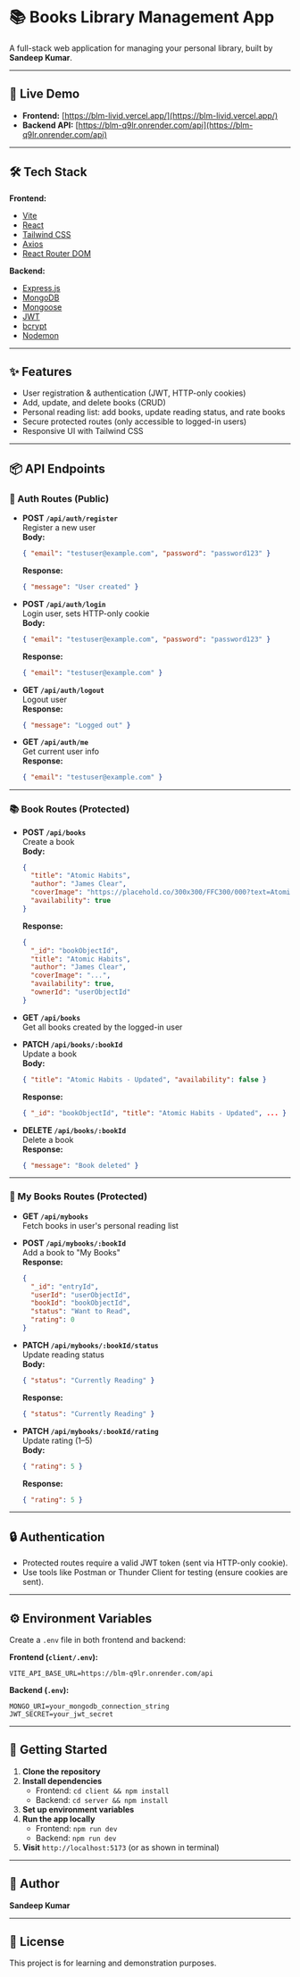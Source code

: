 # 📚 Books Library Management App

A full-stack web application for managing your personal library, built by **Sandeep Kumar**.

---

## 🚀 Live Demo

- **Frontend:** [https://blm-livid.vercel.app/](https://blm-livid.vercel.app/)
- **Backend API:** [https://blm-q9lr.onrender.com/api](https://blm-q9lr.onrender.com/api)

---

## 🛠️ Tech Stack

**Frontend:**
- [Vite](https://vitejs.dev/)
- [React](https://react.dev/)
- [Tailwind CSS](https://tailwindcss.com/)
- [Axios](https://axios-http.com/)
- [React Router DOM](https://reactrouter.com/)

**Backend:**
- [Express.js](https://expressjs.com/)
- [MongoDB](https://www.mongodb.com/)
- [Mongoose](https://mongoosejs.com/)
- [JWT](https://jwt.io/)
- [bcrypt](https://www.npmjs.com/package/bcrypt)
- [Nodemon](https://nodemon.io/)

---

## ✨ Features

- User registration & authentication (JWT, HTTP-only cookies)
- Add, update, and delete books (CRUD)
- Personal reading list: add books, update reading status, and rate books
- Secure protected routes (only accessible to logged-in users)
- Responsive UI with Tailwind CSS

---

## 📦 API Endpoints

### 🧾 Auth Routes (Public)

- **POST `/api/auth/register`**  
  Register a new user  
  **Body:**  
  ```json
  { "email": "testuser@example.com", "password": "password123" }
  ```
  **Response:**  
  ```json
  { "message": "User created" }
  ```

- **POST `/api/auth/login`**  
  Login user, sets HTTP-only cookie  
  **Body:**  
  ```json
  { "email": "testuser@example.com", "password": "password123" }
  ```
  **Response:**  
  ```json
  { "email": "testuser@example.com" }
  ```

- **GET `/api/auth/logout`**  
  Logout user  
  **Response:**  
  ```json
  { "message": "Logged out" }
  ```

- **GET `/api/auth/me`**  
  Get current user info  
  **Response:**  
  ```json
  { "email": "testuser@example.com" }
  ```

---

### 📚 Book Routes (Protected)

- **POST `/api/books`**  
  Create a book  
  **Body:**  
  ```json
  {
    "title": "Atomic Habits",
    "author": "James Clear",
    "coverImage": "https://placehold.co/300x300/FFC300/000?text=Atomic+Habits",
    "availability": true
  }
  ```
  **Response:**  
  ```json
  {
    "_id": "bookObjectId",
    "title": "Atomic Habits",
    "author": "James Clear",
    "coverImage": "...",
    "availability": true,
    "ownerId": "userObjectId"
  }
  ```

- **GET `/api/books`**  
  Get all books created by the logged-in user

- **PATCH `/api/books/:bookId`**  
  Update a book  
  **Body:**  
  ```json
  { "title": "Atomic Habits - Updated", "availability": false }
  ```
  **Response:**  
  ```json
  { "_id": "bookObjectId", "title": "Atomic Habits - Updated", ... }
  ```

- **DELETE `/api/books/:bookId`**  
  Delete a book  
  **Response:**  
  ```json
  { "message": "Book deleted" }
  ```

---

### 📘 My Books Routes (Protected)

- **GET `/api/mybooks`**  
  Fetch books in user's personal reading list

- **POST `/api/mybooks/:bookId`**  
  Add a book to "My Books"  
  **Response:**  
  ```json
  {
    "_id": "entryId",
    "userId": "userObjectId",
    "bookId": "bookObjectId",
    "status": "Want to Read",
    "rating": 0
  }
  ```

- **PATCH `/api/mybooks/:bookId/status`**  
  Update reading status  
  **Body:**  
  ```json
  { "status": "Currently Reading" }
  ```
  **Response:**  
  ```json
  { "status": "Currently Reading" }
  ```

- **PATCH `/api/mybooks/:bookId/rating`**  
  Update rating (1–5)  
  **Body:**  
  ```json
  { "rating": 5 }
  ```
  **Response:**  
  ```json
  { "rating": 5 }
  ```

---

## 🔒 Authentication

- Protected routes require a valid JWT token (sent via HTTP-only cookie).
- Use tools like Postman or Thunder Client for testing (ensure cookies are sent).

---

## ⚙️ Environment Variables

Create a `.env` file in both frontend and backend:

**Frontend (`client/.env`):**
```
VITE_API_BASE_URL=https://blm-q9lr.onrender.com/api
```

**Backend (`.env`):**
```
MONGO_URI=your_mongodb_connection_string
JWT_SECRET=your_jwt_secret
```

---

## 🏁 Getting Started

1. **Clone the repository**
2. **Install dependencies**  
   - Frontend: `cd client && npm install`
   - Backend: `cd server && npm install`
3. **Set up environment variables**
4. **Run the app locally**  
   - Frontend: `npm run dev`
   - Backend: `npm run dev`
5. **Visit** `http://localhost:5173` (or as shown in terminal)

---

## 👤 Author

**Sandeep Kumar**

---

## 📄 License

This project is for learning and demonstration purposes.